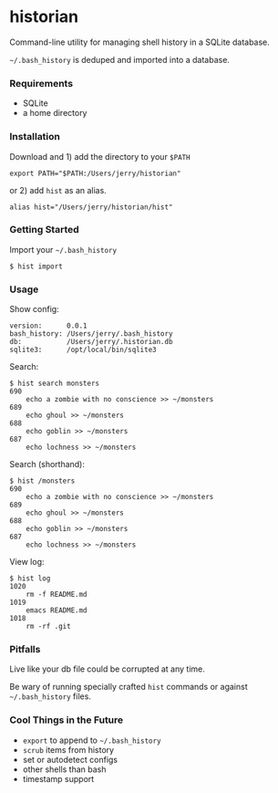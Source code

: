 historian
=========

Command-line utility for managing shell history in a SQLite database.

`~/.bash_history` is deduped and imported into a database.

### Requirements

* SQLite
* a home directory

### Installation

Download and 1) add the directory to your `$PATH`

    export PATH="$PATH:/Users/jerry/historian"

or 2) add `hist` as an alias.

    alias hist="/Users/jerry/historian/hist"

### Getting Started

Import your `~/.bash_history`

    $ hist import

### Usage

Show config:

    version:      0.0.1
    bash_history: /Users/jerry/.bash_history
    db:           /Users/jerry/.historian.db
    sqlite3:      /opt/local/bin/sqlite3

Search:

    $ hist search monsters
    690
        echo a zombie with no conscience >> ~/monsters
    689
        echo ghoul >> ~/monsters
    688
        echo goblin >> ~/monsters
    687
        echo lochness >> ~/monsters

Search (shorthand):

    $ hist /monsters
    690
        echo a zombie with no conscience >> ~/monsters
    689
        echo ghoul >> ~/monsters
    688
        echo goblin >> ~/monsters
    687
        echo lochness >> ~/monsters

View log:

    $ hist log
    1020
        rm -f README.md
    1019
        emacs README.md
    1018
        rm -rf .git

### Pitfalls

Live like your db file could be corrupted at any time.

Be wary of running specially crafted `hist` commands or against
`~/.bash_history` files.

### Cool Things in the Future

* `export` to append to `~/.bash_history`
* `scrub` items from history
* set or autodetect configs
* other shells than bash
* timestamp support
